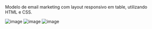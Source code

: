 Modelo de email marketing com layout responsivo em table, utilizando HTML e CSS.

![image](https://user-images.githubusercontent.com/46411240/118385024-c73f1000-b5e1-11eb-8268-0c47701a8a70.png)
![image](https://user-images.githubusercontent.com/46411240/118385031-d4f49580-b5e1-11eb-8d29-0e789ff20722.png)
![image](https://user-images.githubusercontent.com/46411240/118385057-09685180-b5e2-11eb-846e-d8c253506834.png)



